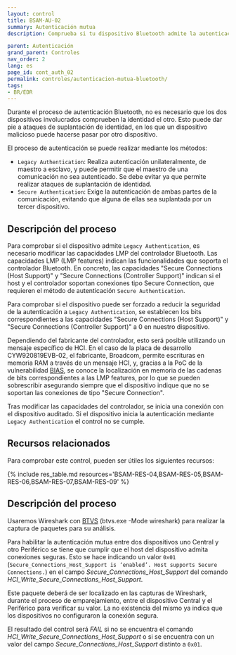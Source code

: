 ```yaml
---
layout: control
title: BSAM-AU-02
summary: Autenticación mutua
description: Comprueba si tu dispositivo Bluetooth admite la autenticación mutua. Es importante para evitar ataques de suplantación de identidad, en los que un dispositivo malicioso puede hacerse pasar por otro dispositivo.

parent: Autenticación
grand_parent: Controles
nav_order: 2
lang: es
page_id: cont_auth_02
permalink: controles/autenticacion-mutua-bluetooth/
tags:
- BR/EDR
---
```


Durante el proceso de autenticación Bluetooth, no es necesario que los dos dispositivos involucrados comprueben la identidad el otro. Esto puede dar pie a ataques de suplantación de identidad, en los que un dispositivo malicioso puede hacerse pasar por otro dispositivo.

El proceso de autenticación se puede realizar mediante los métodos:
 * `Legacy Authentication`: Realiza autenticación unilateralmente, de maestro a esclavo, y puede permitir que el maestro de una comunicación no sea autenticado. Se debe evitar ya que permite realizar ataques de suplantación de identidad.
 * `Secure Authentication`: Exige la autenticación de ambas partes de la comunicación, evitando que alguna de ellas sea suplantada por un tercer dispositivo.


## Descripción del proceso

Para comprobar si el dispositivo admite `Legacy Authentication`, es necesario modificar las capacidades LMP del controlador Bluetooth. Las capacidades LMP (LMP features) indican las funcionalidades que soporta el controlador Bluetooth. En concreto, las capacidades "Secure Connections (Host Support)" y "Secure Connections (Controller Support)" indican si el host y el controlador soportan conexiones tipo Secure Connection, que requieren el método de autenticación `Secure Authentication`.

Para comprobar si el dispositivo puede ser forzado a reducir la seguridad de la autenticación a `Legacy Authentication`, se establecen los bits correspondientes a las capacidades "Secure Connections (Host Support)" y "Secure Connections (Controller Support)" a 0 en nuestro dispositivo.

Dependiendo del fabricante del controlador, esto será posible utilizando un mensaje específico de HCI. En el caso de la placa de desarrollo CYW920819EVB-02, el fabricante, Broadcom, permite escrituras en memoria RAM a través de un mensaje HCI, y, gracias a la PoC de la vulnerabilidad [BIAS](https://github.com/francozappa/bias), se conoce la localización en memoria de las cadenas de bits correspondientes a las LMP features, por lo que se pueden sobrescribir asegurando siempre que el dispositivo indique que no se soportan las conexiones de tipo "Secure Connection".

Tras modificar las capacidades del controlador, se inicia una conexión con el dispositivo auditado. Si el dispositivo inicia la autenticación mediante `Legacy Authentication` el control no se cumple.


## Recursos relacionados

Para comprobar este control, pueden ser útiles los siguientes recursos:

{% include res_table.md resources='BSAM-RES-04,BSAM-RES-05,BSAM-RES-06,BSAM-RES-07,BSAM-RES-09' %}

## Descripción del proceso

Usaremos Wireshark con [BTVS](https://learn.microsoft.com/es-es/windows-hardware/drivers/bluetooth/testing-btp-tools-btvs) (btvs.exe -Mode wireshark) para realizar la captura de paquetes para su análisis.

Para habilitar la autenticación mutua entre dos dispositivos uno Central y otro Periférico se tiene que cumplir que el host del dispositivo admita conexiones seguras. Esto se hace indicando un valor `0x01` (`Secure_Connections_Host_Support is ‘enabled’. Host supports Secure Connections.`) en el campo _Secure\_Connections\_Host\_Support_ del comando _HCI\_Write\_Secure\_Connections\_Host\_Support_.

Este paquete deberá de ser localizado en las capturas de Wireshark, durante el proceso de emparejamiento, entre el dispositivo Central y el Periférico para verificar su valor. La no existencia del mismo ya indica que los dispositivos no configuraron la conexión segura.

El resultado del control será _FAIL_ si no se encuentra el comando _HCI\_Write\_Secure\_Connections\_Host\_Support_ o si se encuentra con un valor del campo _Secure\_Connections\_Host\_Support_ distinto a `0x01`.
